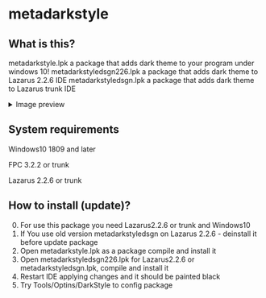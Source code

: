 # metadarkstyle

## What is this?
metadarkstyle.lpk a package that adds dark theme to your program under windows 10!
metadarkstyledsgn226.lpk a package that adds dark theme to Lazarus 2.2.6 IDE
metadarkstyledsgn.lpk a package that adds dark theme to Lazarus trunk IDE

<details>
  <summary> Image preview </summary>
  <img src="https://github.com/zamtmn/metadarkstyle/blob/main/docs/2.png" />
  <img src="https://github.com/zamtmn/metadarkstyle/blob/main/docs/1.png" />
</details>

## System requirements
Windows10 1809 and later

FPC 3.2.2 or trunk

Lazarus 2.2.6 or trunk

## How to install (update)?
0) For use this package you need Lazarus2.2.6 or trunk and Windows10
1) If You use old version metadarkstyledsgn on Lazarus 2.2.6 - deinstall it before update package
2) Open metadarkstyle.lpk as a package compile and install it
3) Open metadarkstyledsgn226.lpk for Lazarus2.2.6 or metadarkstyledsgn.lpk, compile and install it
4) Restart IDE applying changes and it should be painted black
5) Try Tools/Optins/DarkStyle to config package
